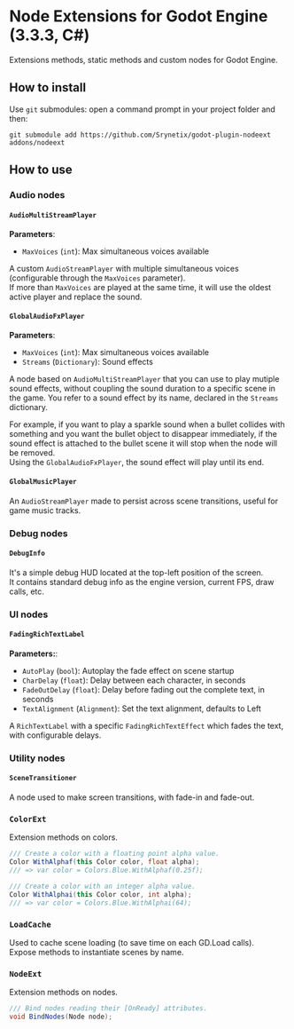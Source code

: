 # Node Extensions for Godot Engine (3.3.3, C#)

Extensions methods, static methods and custom nodes for Godot Engine.

## How to install

Use `git` submodules: open a command prompt in your project folder and then:

```
git submodule add https://github.com/Srynetix/godot-plugin-nodeext addons/nodeext
```

## How to use

### Audio nodes

#### `AudioMultiStreamPlayer`

**Parameters**:
- `MaxVoices` (`int`): Max simultaneous voices available

A custom `AudioStreamPlayer` with multiple simultaneous voices (configurable through the `MaxVoices` parameter).  
If more than `MaxVoices` are played at the same time, it will use the oldest active player and replace the sound.

#### `GlobalAudioFxPlayer`

**Parameters**:
- `MaxVoices` (`int`): Max simultaneous voices available
- `Streams` (`Dictionary`): Sound effects

A node based on `AudioMultiStreamPlayer` that you can use to play mutiple sound effects, without coupling the sound duration to a specific scene in the game. You refer to a sound effect by its name, declared in the `Streams` dictionary.

For example, if you want to play a sparkle sound when a bullet collides with something and you want the bullet object to disappear immediately, if the sound effect is attached to the bullet scene it will stop when the node will be removed.  
Using the `GlobalAudioFxPlayer`, the sound effect will play until its end.

#### `GlobalMusicPlayer`

An `AudioStreamPlayer` made to persist across scene transitions, useful for game music tracks.

### Debug nodes

#### `DebugInfo`

It's a simple debug HUD located at the top-left position of the screen.  
It contains standard debug info as the engine version, current FPS, draw calls, etc.

### UI nodes

#### `FadingRichTextLabel`

**Parameters:**:
- `AutoPlay` (`bool`): Autoplay the fade effect on scene startup
- `CharDelay` (`float`): Delay between each character, in seconds
- `FadeOutDelay` (`float`): Delay before fading out the complete text, in seconds
- `TextAlignment` (`Alignment`): Set the text alignment, defaults to Left

A `RichTextLabel` with a specific `FadingRichTextEffect` which fades the text, with configurable delays.

### Utility nodes

#### `SceneTransitioner`

A node used to make screen transitions, with fade-in and fade-out.

### `ColorExt`

Extension methods on colors.

```cs
/// Create a color with a floating point alpha value.
Color WithAlphaf(this Color color, float alpha);
/// => var color = Colors.Blue.WithAlphaf(0.25f);

/// Create a color with an integer alpha value.
Color WithAlphai(this Color color, int alpha);
/// => var color = Colors.Blue.WithAlphai(64);
```

### `LoadCache`

Used to cache scene loading (to save time on each GD.Load calls).   
Expose methods to instantiate scenes by name.

### `NodeExt`

Extension methods on nodes.

```cs
/// Bind nodes reading their [OnReady] attributes.
void BindNodes(Node node);
```